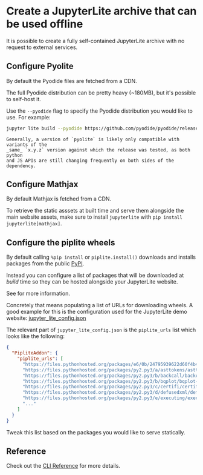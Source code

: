 # Create a JupyterLite archive that can be used offline

It is possible to create a fully self-contained JupyterLite archive with no request to
external services.

## Configure Pyolite

By default the Pyodide files are fetched from a CDN.

The full Pyodide distribution can be pretty heavy (~180MB), but it's possible to
self-host it.

Use the `--pyodide` flag to specify the Pyodide distribution you would like to use. For
example:

```bash
jupyter lite build --pyodide https://github.com/pyodide/pyodide/releases/download/0.22.1/pyodide-0.22.1.tar.bz2
```

```{warning}
Generally, a version of `pyolite` is likely only compatible with variants of the
_same_ `x.y.z` version against which the release was tested, as both python
and JS APIs are still changing frequently on both sides of the dependency.
```

## Configure Mathjax

By default Mathjax is fetched from a CDN.

To retrieve the static asssets at built time and serve them alongside the main website
assets, make sure to install `jupyterlite` with `pip install jupyterlite[mathjax]`.

## Configure the piplite wheels

By default calling `%pip install` or `piplite.install()` downloads and installs packages
from the public [PyPI].

Instead you can configure a list of packages that will be downloaded at _build_ time so
they can be hosted alongside your JupyterLite website.

See [](../../python/wheels.md) for more information.

Concretely that means populating a list of URLs for downloading wheels. A good example
for this is the configuration used for the JupyterLite demo website:
[jupyter_lite_config.json][lite-demo-config]

The relevant part of `jupyter_lite_config.json` is the `piplite_urls` list which looks
like the following:

```json
{
  "PipliteAddon": {
    "piplite_urls": [
      "https://files.pythonhosted.org/packages/e6/0b/24795939622d60f4b453aa7040f23c6a6f8b44c7c026c3b42d9842e6cc31/fastjsonschema-2.15.3-py3-none-any.whl",
      "https://files.pythonhosted.org/packages/py2.py3/a/asttokens/asttokens-2.0.5-py2.py3-none-any.whl",
      "https://files.pythonhosted.org/packages/py2.py3/b/backcall/backcall-0.2.0-py2.py3-none-any.whl",
      "https://files.pythonhosted.org/packages/py2.py3/b/bqplot/bqplot-0.12.33-py2.py3-none-any.whl",
      "https://files.pythonhosted.org/packages/py2.py3/c/certifi/certifi-2021.10.8-py2.py3-none-any.whl",
      "https://files.pythonhosted.org/packages/py2.py3/d/defusedxml/defusedxml-0.7.1-py2.py3-none-any.whl",
      "https://files.pythonhosted.org/packages/py2.py3/e/executing/executing-0.8.3-py2.py3-none-any.whl",
      "..."
    ]
  }
}
```

Tweak this list based on the packages you would like to serve statically.

[pypi]: https://pypi.org
[lite-demo-config]:
  https://github.com/jupyterlite/jupyterlite/blob/main/examples/jupyter_lite_config.json

## Reference

Check out the [CLI Reference](../../../reference/cli.ipynb) for more details.
